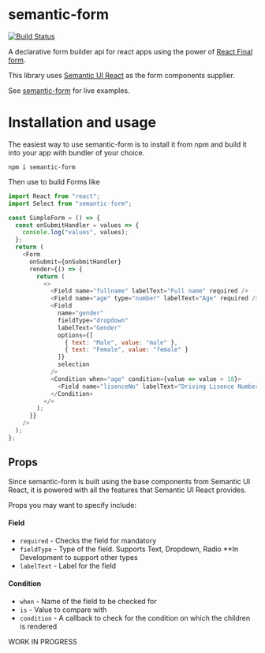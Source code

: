 # semantic-form

[![Build Status](https://travis-ci.org/gsaileshkumar/semantic-form.svg?branch=master)](https://travis-ci.org/gsaileshkumar/semantic-form)

A declarative form builder api for react apps using the power of [React Final form](https://github.com/final-form/react-final-form).

This library uses [Semantic UI React](https://react.semantic-ui.com/) as the form components supplier.

See [semantic-form](https://gsaileshkumar.github.io/semantic-form) for live examples.

# Installation and usage

The easiest way to use semantic-form is to install it from npm and build it into your app with bundler of your choice.

```
npm i semantic-form
```

Then use to build Forms like

```js
import React from "react";
import Select from "semantic-form";

const SimpleForm = () => {
  const onSubmitHandler = values => {
    console.log("values", values);
  };
  return (
    <Form
      onSubmit={onSubmitHandler}
      render={() => {
        return (
          <>
            <Field name="fullname" labelText="Full name" required />
            <Field name="age" type="number" labelText="Age" required />
            <Field
              name="gender"
              fieldType="dropdown"
              labelText="Gender"
              options={[
                { text: "Male", value: "male" },
                { text: "Female", value: "female" }
              ]}
              selection
            />
            <Condition when="age" condition={value => value > 18}>
              <Field name="lisenceNo" labelText="Driving Lisence Number" />
            </Condition>
          </>
        );
      }}
    />
  );
};
```

## Props

Since semantic-form is built using the base components from Semantic UI React, it is powered with all the features that Semantic UI React provides.

Props you may want to specify include:

#### Field

- `required` - Checks the field for mandatory
- `fieldType` - Type of the field. Supports Text, Dropdown, Radio \*\*In Development to support other types
- `labelText` - Label for the field

#### Condition

- `when` - Name of the field to be checked for
- `is` - Value to compare with
- `condition` - A callback to check for the condition on which the children is rendered

WORK IN PROGRESS
